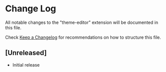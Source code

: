 # Change Log

All notable changes to the "theme-editor" extension will be documented in this file.

Check [Keep a Changelog](http://keepachangelog.com/) for recommendations on how to structure this file.

## [Unreleased]

- Initial release
